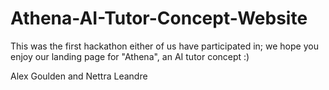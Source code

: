 # Athena-AI-Tutor-Concept-Website
This was the first hackathon either of us have participated in; we hope you enjoy our landing page for "Athena", an AI tutor concept :)

Alex Goulden and Nettra Leandre
